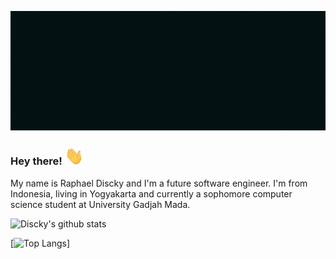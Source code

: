 
![cover](https://github.com/raphaeldiscky/raphaeldiscky/blob/master/cover.gif)

### Hey there! <img src="https://github.com/raphaeldiscky/raphaeldiscky/blob/master/wave.gif" width="30px">

My name is Raphael Discky and I'm a future software engineer. I'm from Indonesia, living in Yogyakarta and currently a sophomore computer science student at University Gadjah Mada.

![Discky's github stats](https://github-readme-stats.vercel.app/api?username=raphaeldiscky&show_icons=true&theme=react&title_color=#30FFFF)

[![Top Langs](https://github-readme-stats.vercel.app/api/top-langs/?username=anuraghazra&layout=compact)]




